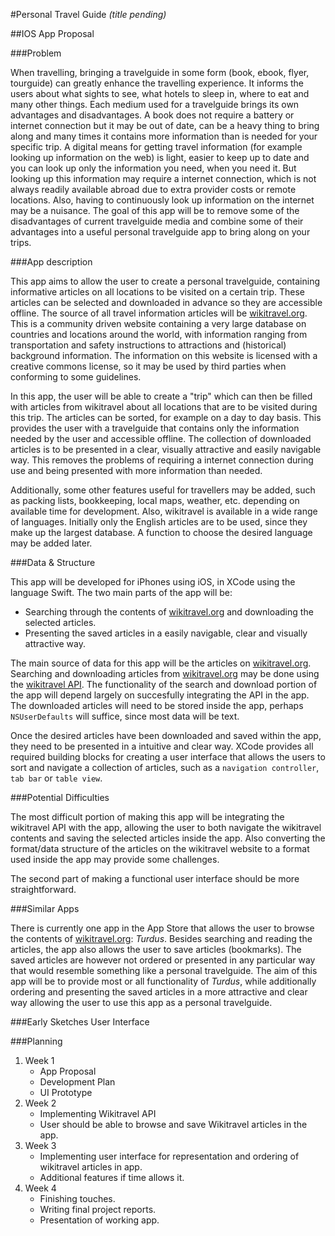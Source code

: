 #Personal Travel Guide *(title pending)*

##IOS App Proposal

###Problem

When travelling, bringing a travelguide in some form (book, ebook, flyer, tourguide) can greatly enhance the travelling experience. It informs the users about what sights to see, what hotels to sleep in, where to eat and many other things. Each medium used for a travelguide brings its own advantages and disadvantages. A book does not require a battery or internet connection but it may be out of date, can be a heavy thing to bring along and many times it contains more information than is needed for your specific trip. A digital means for getting travel information (for example looking up information on the web) is light, easier to keep up to date and you can look up only the information you need, when you need it. But looking up this information may require a internet connection, which is not always readily available abroad due to extra provider costs or remote locations. Also, having to continuously look up information on the internet may be a nuisance. The goal of this app will be to remove some of the disadvantages of current travelguide media and combine some of their advantages into a useful personal travelguide app to bring along on your trips.

###App description

This app aims to allow the user to create a personal travelguide, containing informative articles on all locations to be visited on a certain trip. These articles can be selected and downloaded in advance so they are accessible offline. The source of all travel information articles will be [wikitravel.org](www.wikitravel.org/en). This is a community driven website containing a very large database on countries and locations around the world, with information ranging from transportation and safety instructions to attractions and (historical) background information. The information on this website is licensed with a creative commons license, so it may be used by third parties when conforming to some guidelines. 

In this app, the user will be able to create a "trip" which can then be filled with articles from wikitravel about all locations that are to be visited during this trip. The articles can be sorted, for example on a day to day basis. This provides the user with a travelguide that contains only the information needed by the user and accessible offline. The collection of downloaded articles is to be presented in a clear, visually attractive and easily navigable way. This removes the problems of requiring a internet connection during use and being presented with more information than needed.

Additionally, some other features useful for travellers may be added, such as packing lists, bookkeeping, local maps, weather, etc. depending on available time for development. Also, wikitravel is available in a wide range of languages. Initially only the English articles are to be used, since they make up the largest database. A function to choose the desired language may be added later.

###Data & Structure

This app will be developed for iPhones using iOS, in XCode using the language Swift. The two main parts of the app will be:

* Searching through the contents of [wikitravel.org](www.wikitravel.org/en) and downloading the selected articles.
* Presenting the saved articles in a easily navigable, clear and visually attractive way.

The main source of data for this app will be the articles on [wikitravel.org](www.wikitravel.org/en). Searching and downloading articles from [wikitravel.org](www.wikitravel.org/en) may be done using the [wikitravel API](http://wikitravel.org/wiki/en/api.php). The functionality of the search and download portion of the app will depend largely on succesfully integrating the API in the app. The downloaded articles will need to be stored inside the app, perhaps `NSUserDefaults` will suffice, since most data will be text. 

Once the desired articles have been downloaded and saved within the app, they need to be presented in a intuitive and clear way. XCode provides all required building blocks for creating a user interface that allows the users to sort and navigate a collection of articles, such as a `navigation controller`, `tab bar` or `table view`. 

###Potential Difficulties

The most difficult portion of making this app will be integrating the wikitravel API with the app, allowing the user to both navigate the wikitravel contents and saving the selected articles inside the app. Also converting the format/data structure of the articles on the wikitravel website to a format used inside the app may provide some challenges. 

The second part of making a functional user interface should be more straightforward. 

###Similar Apps

There is currently one app in the App Store that allows the user to browse the contents of [wikitravel.org](www.wikitravel.org/en): *Turdus*. Besides searching and reading the articles, the app also allows the user to save articles (bookmarks). The saved articles are however not ordered or presented in any particular way that would resemble something like a personal travelguide. The aim of this app will be to provide most or all functionality of *Turdus*, while additionally ordering and presenting the saved articles in a more attractive and clear way allowing the user to use this app as a personal travelguide. 

###Early Sketches User Interface

###Planning

1. Week 1
   * App Proposal
   * Development Plan
   * UI Prototype
2. Week 2
   * Implementing Wikitravel API
   * User should be able to browse and save Wikitravel              articles in the app.
3. Week 3
   * Implementing user interface for representation and ordering of wikitravel articles in app.
   * Additional features if time allows it.
4. Week 4
   * Finishing touches.
   * Writing final project reports.
   * Presentation of working app.





